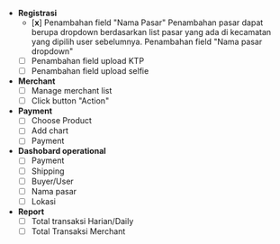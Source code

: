 * **Registrasi** 
  - [**x**] Penambahan field "Nama Pasar"
        Penambahan pasar dapat berupa dropdown berdasarkan list pasar yang ada di kecamatan
        yang dipilih user sebelumnya. Penambahan field "Nama pasar dropdown"
  - [ ] Penambahan field upload KTP
  - [ ] Penambahan field upload selfie
* **Merchant**
  - [ ] Manage merchant list
  - [ ] Click button "Action"
* **Payment**
  - [ ] Choose Product
  - [ ] Add chart
  - [ ] Payment
* **Dashobard operational**
  - [ ] Payment
  - [ ] Shipping
  - [ ] Buyer/User
  - [ ] Nama pasar
  - [ ] Lokasi
* **Report**
  - [ ] Total transaksi Harian/Daily
  - [ ] Total Transaksi Merchant
